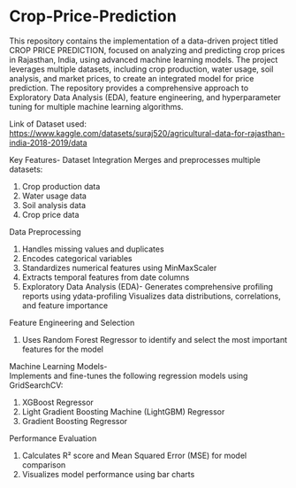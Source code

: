 # Crop-Price-Prediction

This repository contains the implementation of a data-driven project titled CROP PRICE PREDICTION, focused on analyzing and predicting crop prices in Rajasthan, India, using advanced machine learning models. The project leverages multiple datasets, including crop production, water usage, soil analysis, and market prices, to create an integrated model for price prediction. The repository provides a comprehensive approach to Exploratory Data Analysis (EDA), feature engineering, and hyperparameter tuning for multiple machine learning algorithms.

Link of Dataset used: https://www.kaggle.com/datasets/suraj520/agricultural-data-for-rajasthan-india-2018-2019/data 

Key Features- Dataset Integration Merges and preprocesses multiple datasets:
  1. Crop production data
  2. Water usage data
  3. Soil analysis data
  4. Crop price data

Data Preprocessing
  1. Handles missing values and duplicates
  2. Encodes categorical variables
  3. Standardizes numerical features using MinMaxScaler
  4. Extracts temporal features from date columns
  5. Exploratory Data Analysis (EDA)- Generates comprehensive profiling reports using ydata-profiling
Visualizes data distributions, correlations, and feature importance

Feature Engineering and Selection
  1. Uses Random Forest Regressor to identify and select the most important features for the model

Machine Learning Models-  
Implements and fine-tunes the following regression models using GridSearchCV:
  1. XGBoost Regressor
  2. Light Gradient Boosting Machine (LightGBM) Regressor
  3. Gradient Boosting Regressor

Performance Evaluation
  1. Calculates R² score and Mean Squared Error (MSE) for model comparison
  2. Visualizes model performance using bar charts

